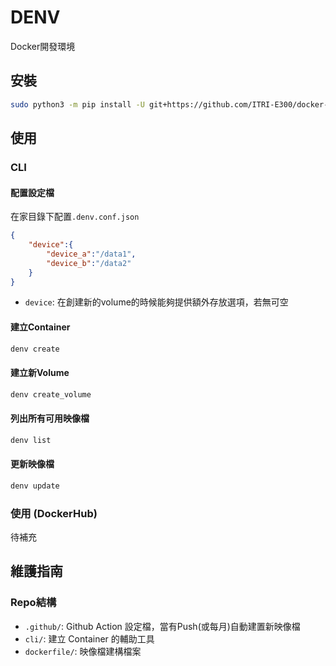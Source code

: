 # DENV
Docker開發環境

## 安裝
```bash
sudo python3 -m pip install -U git+https://github.com/ITRI-E300/docker-dev-env#subdirectory=cli
```
## 使用
### CLI
#### 配置設定檔
在家目錄下配置`.denv.conf.json`
```json
{
    "device":{
        "device_a":"/data1",
        "device_b":"/data2"
    }
}
```
- `device`: 在創建新的volume的時候能夠提供額外存放選項，若無可空
#### 建立Container
```bash
denv create
```
#### 建立新Volume
```bash
denv create_volume
```
#### 列出所有可用映像檔
```bash
denv list
```
#### 更新映像檔
```bash
denv update
```
### 使用 (DockerHub)
待補充

## 維護指南
### Repo結構
- `.github/`: Github Action 設定檔，當有Push(或每月)自動建置新映像檔
- `cli/`: 建立 Container 的輔助工具
- `dockerfile/`: 映像檔建構檔案
